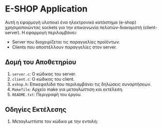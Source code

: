 # E-SHOP Application

Αυτή η εφαρμογή υλοποιεί ένα ηλεκτρονικό κατάστημα (e-shop) χρησιμοποιώντας sockets για την επικοινωνία πελατών-διακομιστή (client-server). 
Η εφαρμογή περιλαμβάνει:
- Server που διαχειρίζεται τις παραγγελίες προϊόντων.
- Clients που αποστέλλουν παραγγελίες στον server.

## Δομή του Αποθετηρίου
1. `server.c`: Ο κώδικας του server.
2. `client.c`: Ο κώδικας του client.
3. `eshop.h`: Επικεφαλίδα που περιλαμβάνει τις δηλώσεις συναρτήσεων.
4. `Makefile`: Αρχείο make για μεταγλώττιση και εκτέλεση.
5. `README.txt`: Περιγραφή του έργου.

## Οδηγίες Εκτέλεσης
1. Μεταγλωττίστε τον κώδικα με την εντολή:
